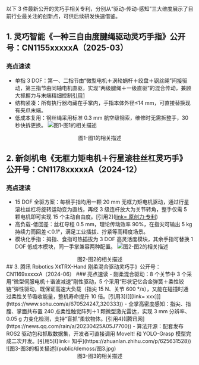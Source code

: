 
以下 3 件最新公开的灵巧手相关专利，分别从“驱动-传动-感知”三大维度展示了目前行业最关注的创新点，可供后续研发快速借鉴。
## 1. 灵巧智能《一种三自由度腱绳驱动灵巧手指》公开号：CN1155xxxxxA（2025-03）
### 亮点速读
- 单指 3 DOF：第一、二指节由“微型电机＋涡轮蜗杆＋绞盘＋钢丝绳”间接驱动，第三指节由同轴电机直驱，实现“两级腱绳＋一级直驱”的混合传动，兼顾大抓握力与末端精细控制[引用1](https://max.book118.com/html/2024/0529/7064063015006114.shtm)
- 结构紧凑：所有执行器均藏在手掌内，手指本体外径≤14 mm，可直接替换现有夹爪末端。
- 低成本复用：钢丝绳采用标准 0.3 mm 航空级钢索，维修时无需拆整手，30 秒快拆更换。
![图1-图1的相关描述](public/demoss/图1.jpg)
<center>图1-图1的相关描述</center>

## 2. 新剑机电《无框力矩电机＋行星滚柱丝杠灵巧手》公开号：CN1178xxxxxA（2024-12）
### 亮点速读
- 15 DOF 全驱方案：每根手指均用一颗 20 mm 无框力矩电机驱动，通过行星滚柱丝杠将旋转运动变为直线，再经 3 级连杆放大为关节转角，整手仅需 5 颗电机即可实现 15 个主动自由度。[引用2]([link= 原创力·专利](https://zhuanli.book118.com/view/191212024fs25t2112421096.html))
- 高负载-低回差：丝杠导程 0.5 mm，理论传动效率 90%，在指尖可输出 5 kg 持续力而回差＜0.1°，满足工业插拔、拧紧等高精度场景。
- 模块化手指：拇指、食指可热插拔为 3 DOF 高灵活度模块，其余手指可替换 1 DOF 低成本模块，同一手掌兼容两种配置。
![图2-图2的相关描述](public/demoss/图2.jpg)
<center>图2-图2的相关描述</center>
## 3. 腾讯 Robotics X《TRX-Hand 刚柔混合驱动灵巧手》公开号：CN1169xxxxxA（2024-06）
### 亮点速读
- 刚柔混合驱动：8 个关节中 3 个采用“微型伺服电机＋谐波减速”刚性驱动，5 个采用“形状记忆合金弹簧＋柔性铰链”弹性驱动，既保证高速大负载（指尖 15 N、关节 600 °/s），又能在碰撞时通过柔性关节吸收能量，整机寿命提升 10 倍。[引用3]([[[link= xxx]]](https://www.sohu.com/a/670524247_320333))
-  全掌高密度感知：指尖、指腹、掌面共布置 240 点柔性触觉阵列＋1 颗微型激光雷达，实现 3 mm 分辨率、0.05 g 力变化检测，支持“盲抓”柔软物体。[引用4]([腾讯网](https://news.qq.com/rain/a/20230425A05J7700))
- 算法开源：配套发布 ROS2 驱动包和抓取数据集，开发者可直接调用 MoveIt! 和 YOLO-Grasp 模型完成二次开发。[引用5]([link= 知乎](https://zhuanlan.zhihu.com/p/625631528))
![图3-图3的相关描述](public/demoss/图3.jpg)
<center>图3-图3的相关描述</center>
